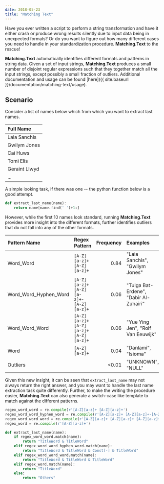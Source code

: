 ```yaml
---
date: 2018-05-23
title: "Matching Text"
---
```


Have you ever written a script to perform a string transformation and have it either crash or
produce wrong results silently due to input data being in unexpected formats? Or do you want 
to figure out how many different cases you need to handle in your standardization procedure.
**Matching.Text** to the rescue!

**Matching.Text** automatically identifies different formats and patterns in
string data.  Given a set of input strings, **Matching.Text** produces a small
number of disjoint regular expressions such that they together match all the input
strings, except possibly a small fraction of outliers.  Additional
documentation and usage can be found [here]({{ site.baseurl }}/documentation/matching-text/usage).

Scenario
----------------

Consider a list of names below which from which you want to extract last names.

|Full Name      | 
|:------        |
|Laia Sanchis   |
|Gwilym Jones   |
|Cai Huws       |
|Tomi Elis      |
|Geraint Llwyd  |
|...            |

A simple looking task, if there was one -- the python function below is a good
attempt.
```python
def extract_last_name(name):
    return name[name.find(' ')+1:]
```

However, while the first 10 names look standard, running
**Matching.Text** provides more insight into the different formats, further
identifies outliers that do not fall into any of the other formats.


|Pattern Name             |Regex Pattern                         |Frequency |Examples                                    |
|:----                    |:------                               |   ------:|:------                                     |
|Word_Word                |`[A-Z][a-z]+ [A-Z][a-z]+`             |  0.84    |"Laia Sanchis", "Gwilym Jones"              |
|Word_Word_Hyphen_Word    |`[A-Z][a-z]+ [A-Z][a-z]+-[A-Z][a-z]+` |  0.06    |"Tulga Bat-Erdene", "Dabir Al-Zuhairi"      |
|Word_Word_Word           |`[A-Z][a-z]+ [A-Z][a-z]+ [A-Z][a-z]+` |  0.06    |"Yue Ying Jen", "Rolf Van Eeuwijk"          |
|Word                     |`[A-Z][a-z]+`                         |  0.04    |"Danlami", "Isioma"                         |
|Outliers                 |                                      | <0.01    |"UNKNOWN", "NULL"                           |

Given this new insight, it can be seen that `extract_last_name` may not always
return the right answer, and you may want to handle the last name extraction task
quite differently.
Further, to make the writing the procedure easier, **Matching.Text** can also generate
a switch-case like template to match against the different patterns.
```python
regex_word_word = re.compile(r'[A-Z][a-z]+ [A-Z][a-z]+')
regex_word_word_hyphen_word = re.compile(r'[A-Z][a-z]+ [A-Z][a-z]+-[A-Z][a-z]+')
regex_word_word_word = re.compile(r'[A-Z][a-z]+ [A-Z][a-z]+ [A-Z][a-z]+')
regex_word = re.compile(r'[A-Z][a-z]+')

def extract_last_name(name):
    if regex_word_word.match(name):
        return "TitleWord & TitleWord"                                     # Modify
    elif regex_word_word_hyphen_word.match(name):
        return "TitleWord & TitleWord & Const[-] & TitleWord"              # Modify
    elif regex_word_word_word.match(name):
        return "TitleWord & TitleWord & TitleWord"                         # Modify
    elif regex_word.match(name):
        return "TitleWord"                                                 # Modify
    else:
        return "Others"                                                    # Modify
```

